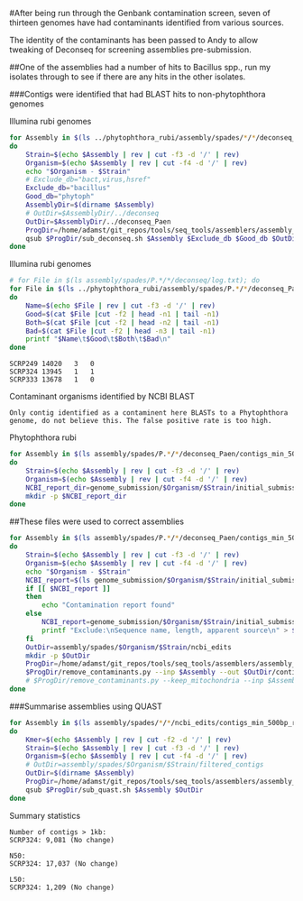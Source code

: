 #After being run through the Genbank contamination screen, seven of thirteen genomes have had contaminants identified from various sources.

The identity of the contaminants has been passed to Andy to allow tweaking of Deconseq for screening assemblies pre-submission.

##One of the assemblies had a number of hits to Bacillus spp., run my isolates through to see if there are any hits in the other isolates.

###Contigs were identified that had BLAST hits to non-phytophthora genomes

Illumina rubi genomes

```bash
for Assembly in $(ls ../phytophthora_rubi/assembly/spades/*/*/deconseq_Paen/contigs_min_500bp_filtered_renamed.fasta)
do
    Strain=$(echo $Assembly | rev | cut -f3 -d '/' | rev)
    Organism=$(echo $Assembly | rev | cut -f4 -d '/' | rev)
    echo "$Organism - $Strain"
    # Exclude_db="bact,virus,hsref"
    Exclude_db="bacillus"
    Good_db="phytoph"
    AssemblyDir=$(dirname $Assembly)
    # OutDir=$AssemblyDir/../deconseq
    OutDir=$AssemblyDir/../deconseq_Paen
    ProgDir=/home/adamst/git_repos/tools/seq_tools/assemblers/assembly_qc/remove_contaminants
    qsub $ProgDir/sub_deconseq.sh $Assembly $Exclude_db $Good_db $OutDir
done
```

Illumina rubi genomes

```bash
# for File in $(ls assembly/spades/P.*/*/deconseq/log.txt); do
for File in $(ls ../phytophthora_rubi/assembly/spades/P.*/*/deconseq_Paen/log.txt)
do
    Name=$(echo $File | rev | cut -f3 -d '/' | rev)
    Good=$(cat $File |cut -f2 | head -n1 | tail -n1)
    Both=$(cat $File |cut -f2 | head -n2 | tail -n1)
    Bad=$(cat $File |cut -f2 | head -n3 | tail -n1)
    printf "$Name\t$Good\t$Both\t$Bad\n"
done
```

```
SCRP249	14020	3	0
SCRP324	13945	1	1
SCRP333	13678	1	0
```

Contaminant organisms identified by NCBI BLAST

```
Only contig identified as a contaminent here BLASTs to a Phytophthora genome, do not believe this. The false positive rate is too high.
```

Phytophthora rubi

```bash
for Assembly in $(ls assembly/spades/P.*/*/deconseq_Paen/contigs_min_500bp_filtered_renamed.fasta | grep -e 'SCRP324')
do
    Strain=$(echo $Assembly | rev | cut -f3 -d '/' | rev)
    Organism=$(echo $Assembly | rev | cut -f4 -d '/' | rev)  
    NCBI_report_dir=genome_submission/$Organism/$Strain/initial_submission
    mkdir -p $NCBI_report_dir
done
```

##These files were used to correct assemblies

```bash
for Assembly in $(ls assembly/spades/P.*/*/deconseq_Paen/contigs_min_500bp_filtered_renamed.fasta | grep -e 'SCRP324')
do
    Strain=$(echo $Assembly | rev | cut -f3 -d '/' | rev)
    Organism=$(echo $Assembly | rev | cut -f4 -d '/' | rev)
    echo "$Organism - $Strain"
    NCBI_report=$(ls genome_submission/$Organism/$Strain/initial_submission/Contamination*.txt)
    if [[ $NCBI_report ]]
    then
        echo "Contamination report found"
    else
        NCBI_report=genome_submission/$Organism/$Strain/initial_submission/no_edits.txt
        printf "Exclude:\nSequence name, length, apparent source\n" > $NCBI_report
    fi
    OutDir=assembly/spades/$Organism/$Strain/ncbi_edits
    mkdir -p $OutDir
    ProgDir=/home/adamst/git_repos/tools/seq_tools/assemblers/assembly_qc/remove_contaminants
    $ProgDir/remove_contaminants.py --inp $Assembly --out $OutDir/contigs_min_500bp_renamed.fasta --coord_file $NCBI_report > $OutDir/log.txt
    # $ProgDir/remove_contaminants.py --keep_mitochondria --inp $Assembly --out $OutDir/contigs_min_500bp_renamed.fasta --coord_file $NCBI_report > $OutDir/log.txt
done
```

###Summarise assemblies using QUAST

```bash
for Assembly in $(ls assembly/spades/*/*/ncbi_edits/contigs_min_500bp_renamed.fasta)
do
    Kmer=$(echo $Assembly | rev | cut -f2 -d '/' | rev)
    Strain=$(echo $Assembly | rev | cut -f3 -d '/' | rev)
    Organism=$(echo $Assembly | rev | cut -f4 -d '/' | rev)
    # OutDir=assembly/spades/$Organism/$Strain/filtered_contigs
    OutDir=$(dirname $Assembly)
    ProgDir=/home/adamst/git_repos/tools/seq_tools/assemblers/assembly_qc/quast
    qsub $ProgDir/sub_quast.sh $Assembly $OutDir
done
```

Summary statistics

```
Number of contigs > 1kb:
SCRP324: 9,081 (No change)

N50:
SCRP324: 17,037 (No change)

L50:
SCRP324: 1,209 (No change)
```
